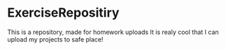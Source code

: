 # ExerciseRepositiry
This is a repository, made for homework uploads
It is realy cool that I can upload my projects to safe place!
